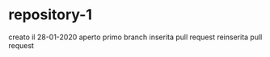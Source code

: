 # repository-1
creato il 28-01-2020
aperto primo branch
inserita pull request
reinserita pull request
